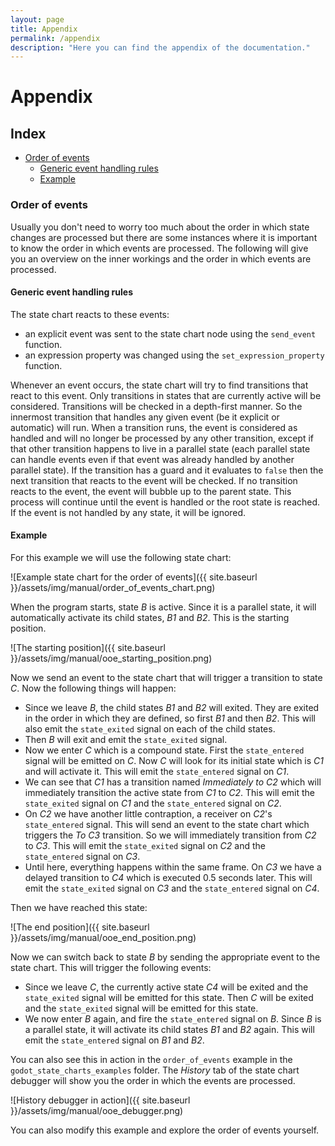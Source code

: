 ```yaml
---
layout: page
title: Appendix
permalink: /appendix
description: "Here you can find the appendix of the documentation."
---
```


# Appendix

## Index
- [Order of events](#order-of-events)
    - [Generic event handling rules](#generic-event-handling-rules)
    - [Example](#example)

### Order of events

Usually you don't need to worry too much about the order in which state changes are processed but there are some instances where it is important to know the order in which events are processed. The following will give you an overview on the inner workings and the order in which events are processed.

#### Generic event handling rules

The state chart reacts to these events:

- an explicit event was sent to the state chart node using the `send_event` function.
- an expression property was changed using the `set_expression_property` function.

Whenever an event occurs, the state chart will try to find transitions that react to this event. Only transitions in states that are currently active will be considered. Transitions will be checked in a depth-first manner. So the innermost transition that handles any given event (be it explicit or automatic) will run. When a transition runs, the event is considered as handled and will no longer be processed by any other transition, except if that other transition happens to live in a parallel state (each parallel state can handle events even if that event was already handled by another parallel state). If the transition has a guard and it evaluates to `false` then the next transition that reacts to the event will be checked. If no transition reacts to the event, the event will bubble up to the parent state. This process will continue until the event is handled or the root state is reached. If the event is not handled by any state, it will be ignored.

#### Example
For this example we will use the following state chart:

![Example state chart for the order of events]({{ site.baseurl }}/assets/img/manual/order_of_events_chart.png)

When the program starts, state _B_ is active. Since it is a parallel state, it will automatically activate its child states, _B1_ and _B2_. This is the starting position.

![The starting position]({{ site.baseurl }}/assets/img/manual/ooe_starting_position.png)


Now we send an event to the state chart that will trigger a transition to state _C_. Now the following things will happen:

- Since we leave _B_, the child states _B1_ and _B2_ will exited. They are exited in the order in which they are defined, so first _B1_ and then _B2_. This will also emit the `state_exited` signal on each of the child states.
- Then _B_ will exit and emit the `state_exited` signal.
- Now we enter _C_ which is a compound state. First the `state_entered` signal will be emitted on _C_. Now _C_ will look for its initial state which is _C1_ and will activate it. This will emit the `state_entered` signal on _C1_.
- We can see that _C1_ has a transition named _Immediately to C2_ which will immediately transition the active state from _C1_ to _C2_. This will emit the `state_exited` signal on _C1_ and the `state_entered` signal on _C2_.
- On _C2_ we have another little contraption, a receiver on _C2_'s `state_entered` signal. This will send an event to the state chart which triggers the _To C3_ transition. So we will immediately transition from _C2_ to _C3_. This will emit the `state_exited` signal on _C2_ and the `state_entered` signal on _C3_.
- Until here, everything happens within the same frame. On _C3_ we have a delayed transition to _C4_ which is executed 0.5 seconds later.  This will emit the `state_exited` signal on _C3_ and the `state_entered` signal on _C4_.

Then we have reached this state:

![The end position]({{ site.baseurl }}/assets/img/manual/ooe_end_position.png)

Now we can switch back to state _B_ by sending the appropriate event to the state chart. This will trigger the following events:

- Since we leave _C_, the currently active state _C4_ will be exited and the `state_exited` signal will be emitted for this state. Then _C_ will be exited and the `state_exited` signal will be emitted for this state.
- We now enter _B_ again, and fire the `state_entered` signal on _B_. Since _B_ is a parallel state, it will activate its child states _B1_ and _B2_ again. This will emit the `state_entered` signal on _B1_ and _B2_.


You can also see this in action in the `order_of_events` example in the `godot_state_charts_examples` folder. The _History_ tab of the state chart debugger will show you the order in which the events are processed.

![History debugger in action]({{ site.baseurl }}/assets/img/manual/ooe_debugger.png)

You can also modify this example and explore the order of events yourself.
